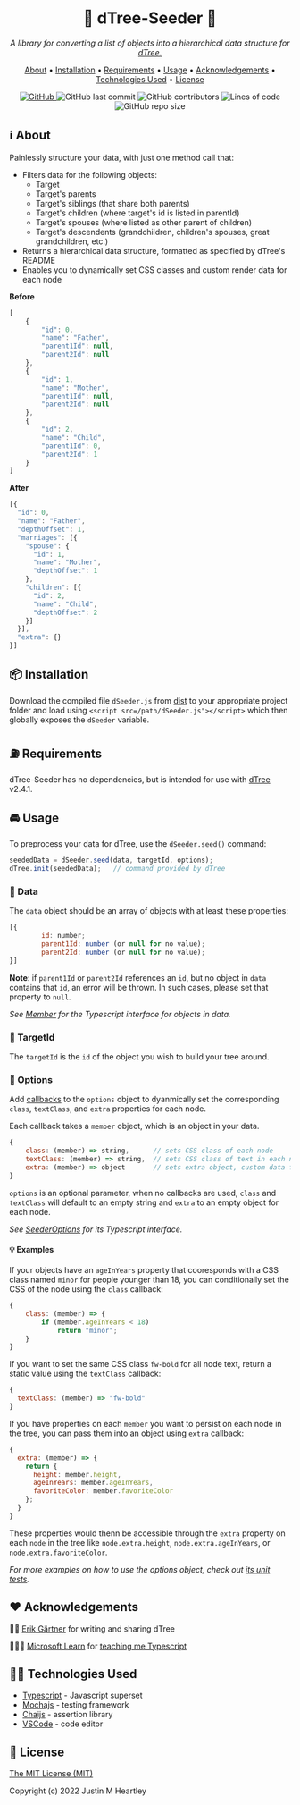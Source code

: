 <h1 align="center">
  🌳 dTree-Seeder 🌰
</h1>

<p align="center">
  <i>
    A library for converting a list of objects into a hierarchical data structure for 
    <a href="https://github.com/ErikGartner/dTree">dTree.</a>
  </i>
</p>

<p align="center">
  <a href="#ℹ%EF%B8%8F-about">About</a> •
  <a href="#-installation">Installation</a> •
  <a href="#-requirements">Requirements</a> •
  <a href="#-usage">Usage</a> •
  <a href="#%EF%B8%8F-acknowledgements">Acknowledgements</a> •
  <a href="#-technologies-used">Technologies Used</a> •
  <a href="#-license">License</a>
</p>

<p align="center">
  <a href="/LICENSE">
    <img alt="GitHub" src="https://img.shields.io/badge/License-MIT-green.svg" alt="MIT License">
  </a>
  <img alt="GitHub last commit" src="https://img.shields.io/github/last-commit/jmheartley/dtree-seeder">
  <img alt="GitHub contributors" src="https://img.shields.io/github/contributors/jmheartley/dtree-seeder">
  <img alt="Lines of code" src="https://img.shields.io/tokei/lines/github/jmheartley/dtree-seeder">
  <img alt="GitHub repo size" src="https://img.shields.io/github/repo-size/jmheartley/dtree-seeder">
</p>

## ℹ️ About
Painlessly structure your data, with just one method call that:
+ Filters data for the following objects:
  + Target
  + Target's parents
  + Target's siblings (that share both parents)
  + Target's children (where target's id is listed in parentId)
  + Target's spouses (where listed as other parent of children)
  + Target's descendents (grandchildren, children's spouses, great grandchildren, etc.)
+ Returns a hierarchical data structure, formatted as specified by dTree's README
+ Enables you to dynamically set CSS classes and custom render data for each node

**Before**
```javascript
[
    {
        "id": 0,
        "name": "Father",
        "parent1Id": null,
        "parent2Id": null
    },
    {
        "id": 1,
        "name": "Mother",
        "parent1Id": null,
        "parent2Id": null
    },
    {
        "id": 2,
        "name": "Child",
        "parent1Id": 0,
        "parent2Id": 1
    }
]
```
**After**
```javascript
[{
  "id": 0,
  "name": "Father",
  "depthOffset": 1,
  "marriages": [{
    "spouse": {
      "id": 1,
      "name": "Mother",
      "depthOffset": 1
    },
    "children": [{
      "id": 2,
      "name": "Child",
      "depthOffset": 2
    }]
  }],
  "extra": {}
}]
```



## 📦 Installation
Download the compiled file `dSeeder.js` from [dist](/dist) to your appropriate project folder and load using `<script src=/path/dSeeder.js"></script>` which then globally exposes the `dSeeder` variable.



## ⛽ Requirements
dTree-Seeder has no dependencies, but is intended for use with [dTree](https://github.com/ErikGartner/dTree) v2.4.1.



## 🚘 Usage
To preprocess your data for dTree, use the `dSeeder.seed()` command:
```javascript
seededData = dSeeder.seed(data, targetId, options);
dTree.init(seededData);   // command provided by dTree
```



### 💾 Data
The `data` object should be an array of objects with at least these properties:
```javascript
[{
        id: number;
        parent1Id: number (or null for no value);
        parent2Id: number (or null for no value);
}]
```



**Note**: if `parent1Id` or `parent2Id` references an `id`, but no object in `data` 
contains that `id`, an error will be thrown. In such cases, please set that property to `null`.

*See [Member](/src/member.ts) for the Typescript interface for objects in data.*



### 🎯 TargetId
The `targetId` is the `id` of the object you wish to build your tree around. 



### 🤔 Options
Add [callbacks](https://www.freecodecamp.org/news/what-is-a-callback-function-in-javascript/) 
to the `options` object to dyanmically set the corresponding `class`, `textClass`, and `extra` 
properties for each node.

Each callback takes a `member` object, which is an object in your data.
```javascript
{
    class: (member) => string,      // sets CSS class of each node
    textClass: (member) => string,  // sets CSS class of text in each node
    extra: (member) => object       // sets extra object, custom data for renders
}
```
`options` is an optional parameter, when no callbacks are used, `class` and ` textClass` 
will default to an empty string and `extra` to an empty object for each node.

*See [SeederOptions](/src/seederOptions.ts) for its Typescript interface.*

#### 💡 Examples
If your objects have an `ageInYears` property that cooresponds with a 
CSS class named `minor` for people younger than 18, 
you can conditionally set the CSS of the node using the `class` callback:
```javascript
{
    class: (member) => {
        if (member.ageInYears < 18)
            return "minor";
    }
}
```

If you want to set the same CSS class `fw-bold` for all node text, 
return a static value using the `textClass` callback:
```javascript
{
  textClass: (member) => "fw-bold"
}
```

If you have properties on each `member` you want to persist on each node in the tree,
you can pass them into an object using `extra` callback:
```javascript
{
  extra: (member) => {
    return {
      height: member.height,
      ageInYears: member.ageInYears,
      favoriteColor: member.favoriteColor
    };
  }
}
```
These properties would thenn be accessible through the `extra` property on each `node` in 
the tree like `node.extra.height`, `node.extra.ageInYears`, or `node.extra.favoriteColor`.

*For more examples on how to use the options object, check out [its unit tests](/src/tests/seederTest.ts#L782).*



## ❤️ Acknowledgements
🧙🏻 [Erik Gärtner](https://github.com/ErikGartner) for writing and sharing dTree

👩🏿‍🏫 [Microsoft Learn](https://learn.microsoft.com/en-us/training/paths/build-javascript-applications-typescript/) 
for [teaching me Typescript](https://learn.microsoft.com/en-us/training/achievements/learn.language.build-javascript-applications-typescript.trophy?username=JMHeartley)



## 👩‍💻 Technologies Used
+ [Typescript](https://www.typescriptlang.org/) - Javascript superset
+ [Mochajs](https://mochajs.org/) - testing framework
+ [Chaijs](https://www.chaijs.com/) - assertion library
+ [VSCode](https://code.visualstudio.com/) - code editor



## 📃 License
[The MIT License (MIT)](/LICENSE)

Copyright (c) 2022 Justin M Heartley
